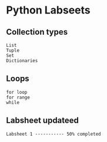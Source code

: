 # Python Labseets

## Collection types

    List
    Tuple
    Set
    Dictionaries

## Loops

    for loop
    for range
    while

## Labsheet updateed

    Labsheet 1 ----------- 50% completed
